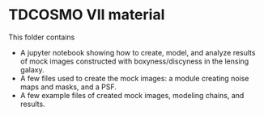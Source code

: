 # TDCOSMO VII material
This folder contains
- A jupyter notebook showing how to create, model, and analyze results of mock images constructed with boxyness/discyness in the lensing galaxy.
- A few files used to create the mock images: a module creating noise maps and masks, and a PSF.
- A few example files of created mock images, modeling chains, and results.
